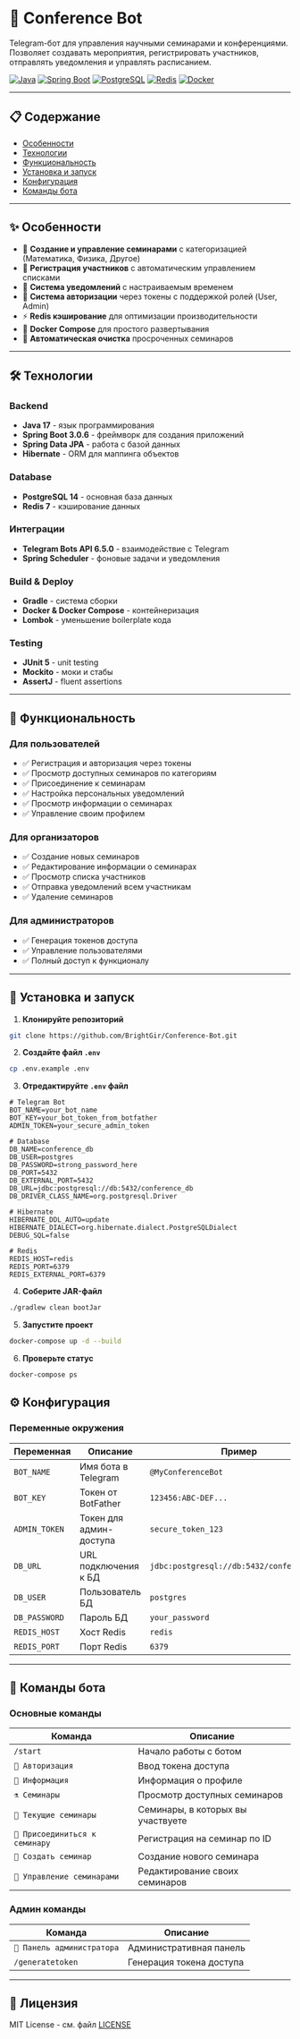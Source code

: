 # 🤖 Conference Bot

Telegram-бот для управления научными семинарами и конференциями. Позволяет создавать мероприятия, регистрировать участников, отправлять уведомления и управлять расписанием.

[![Java](https://img.shields.io/badge/Java-17-orange.svg)](https://www.oracle.com/java/)
[![Spring Boot](https://img.shields.io/badge/Spring%20Boot-3.0.6-brightgreen.svg)](https://spring.io/projects/spring-boot)
[![PostgreSQL](https://img.shields.io/badge/PostgreSQL-14-blue.svg)](https://www.postgresql.org/)
[![Redis](https://img.shields.io/badge/Redis-7-red.svg)](https://redis.io/)
[![Docker](https://img.shields.io/badge/Docker-ready-blue.svg)](https://www.docker.com/)

---

## 📋 Содержание

- [Особенности](#-особенности)
- [Технологии](#-технологии)
- [Функциональность](#-функциональность)
- [Установка и запуск](#-установка-и-запуск)
- [Конфигурация](#-конфигурация)
- [Команды бота](#-команды-бота)

---

## ✨ Особенности

- 📅 **Создание и управление семинарами** с категоризацией (Математика, Физика, Другое)
- 👥 **Регистрация участников** с автоматическим управлением списками
- 🔔 **Система уведомлений** с настраиваемым временем 
- 🔐 **Система авторизации** через токены с поддержкой ролей (User, Admin)
- ⚡ **Redis кэширование** для оптимизации производительности
- 🐳 **Docker Compose** для простого развертывания
- 🔄 **Автоматическая очистка** просроченных семинаров
---

## 🛠 Технологии

### Backend
- **Java 17** - язык программирования
- **Spring Boot 3.0.6** - фреймворк для создания приложений
- **Spring Data JPA** - работа с базой данных
- **Hibernate** - ORM для маппинга объектов

### Database
- **PostgreSQL 14** - основная база данных
- **Redis 7** - кэширование данных

### Интеграции
- **Telegram Bots API 6.5.0** - взаимодействие с Telegram
- **Spring Scheduler** - фоновые задачи и уведомления

### Build & Deploy
- **Gradle** - система сборки
- **Docker & Docker Compose** - контейнеризация
- **Lombok** - уменьшение boilerplate кода

### Testing
- **JUnit 5** - unit testing
- **Mockito** - моки и стабы
- **AssertJ** - fluent assertions
---

## 🎯 Функциональность

### Для пользователей

- ✅ Регистрация и авторизация через токены
- ✅ Просмотр доступных семинаров по категориям
- ✅ Присоединение к семинарам
- ✅ Настройка персональных уведомлений
- ✅ Просмотр информации о семинарах
- ✅ Управление своим профилем

### Для организаторов

- ✅ Создание новых семинаров
- ✅ Редактирование информации о семинарах
- ✅ Просмотр списка участников
- ✅ Отправка уведомлений всем участникам
- ✅ Удаление семинаров

### Для администраторов

- ✅ Генерация токенов доступа
- ✅ Управление пользователями
- ✅ Полный доступ к функционалу

---

## 🚀 Установка и запуск

1. **Клонируйте репозиторий**
```bash
git clone https://github.com/BrightGir/Conference-Bot.git
```

2. **Создайте файл `.env`**
```bash
cp .env.example .env
```

3. **Отредактируйте `.env` файл**
```properties
# Telegram Bot
BOT_NAME=your_bot_name
BOT_KEY=your_bot_token_from_botfather
ADMIN_TOKEN=your_secure_admin_token

# Database
DB_NAME=conference_db
DB_USER=postgres
DB_PASSWORD=strong_password_here
DB_PORT=5432
DB_EXTERNAL_PORT=5432
DB_URL=jdbc:postgresql://db:5432/conference_db
DB_DRIVER_CLASS_NAME=org.postgresql.Driver

# Hibernate
HIBERNATE_DDL_AUTO=update
HIBERNATE_DIALECT=org.hibernate.dialect.PostgreSQLDialect
DEBUG_SQL=false

# Redis
REDIS_HOST=redis
REDIS_PORT=6379
REDIS_EXTERNAL_PORT=6379
```

4. **Соберите JAR-файл**
```bash
./gradlew clean bootJar
```

5. **Запустите проект**
```bash
docker-compose up -d --build
```

6. **Проверьте статус**
```bash
docker-compose ps
```

## ⚙️ Конфигурация

### Переменные окружения

| Переменная | Описание | Пример |
|------------|----------|--------|
| `BOT_NAME` | Имя бота в Telegram | `@MyConferenceBot` |
| `BOT_KEY` | Токен от BotFather | `123456:ABC-DEF...` |
| `ADMIN_TOKEN` | Токен для админ-доступа | `secure_token_123` |
| `DB_URL` | URL подключения к БД | `jdbc:postgresql://db:5432/conference_db` |
| `DB_USER` | Пользователь БД | `postgres` |
| `DB_PASSWORD` | Пароль БД | `your_password` |
| `REDIS_HOST` | Хост Redis | `redis` |
| `REDIS_PORT` | Порт Redis | `6379` |

---

## 📱 Команды бота

### Основные команды

| Команда | Описание |
|---------|----------|
| `/start` | Начало работы с ботом |
| `🔑 Авторизация` | Ввод токена доступа |
| `📄 Информация` | Информация о профиле |
| `⚗️ Семинары` | Просмотр доступных семинаров |
| `🔔 Текущие семинары` | Семинары, в которых вы участвуете |
| `📅 Присоединиться к семинару` | Регистрация на семинар по ID |
| `🧮 Создать семинар` | Создание нового семинара |
| `🧱 Управление семинарами` | Редактирование своих семинаров |

### Админ команды

| Команда | Описание |
|---------|----------|
| `💫 Панель администратора` | Административная панель |
| `/generatetoken` | Генерация токена доступа |

---

## 📝 Лицензия

MIT License - см. файл [LICENSE](LICENSE.md)



